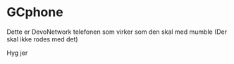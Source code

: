 # GCphone
Dette er DevoNetwork telefonen som virker som den skal med mumble (Der skal ikke rodes med det)

Hyg jer
